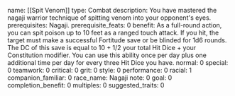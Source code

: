 name: [[Spit Venom]]
type: Combat
description: You have mastered the nagaji warrior technique of spitting venom into your opponent's eyes.
prerequisites: Nagaji.
prerequisite_feats: 0
benefit: As a full-round action, you can spit poison up to 10 feet as a ranged touch attack. If you hit, the target must make a successful Fortitude save or be blinded for 1d6 rounds. The DC of this save is equal to 10 + 1/2 your total Hit Dice + your Constitution modifier. You can use this ability once per day plus one additional time per day for every three Hit Dice you have.
normal: 0
special: 0
teamwork: 0
critical: 0
grit: 0
style: 0
performance: 0
racial: 1
companion_familiar: 0
race_name: Nagaji
note: 0
goal: 0
completion_benefit: 0
multiples: 0
suggested_traits: 0

